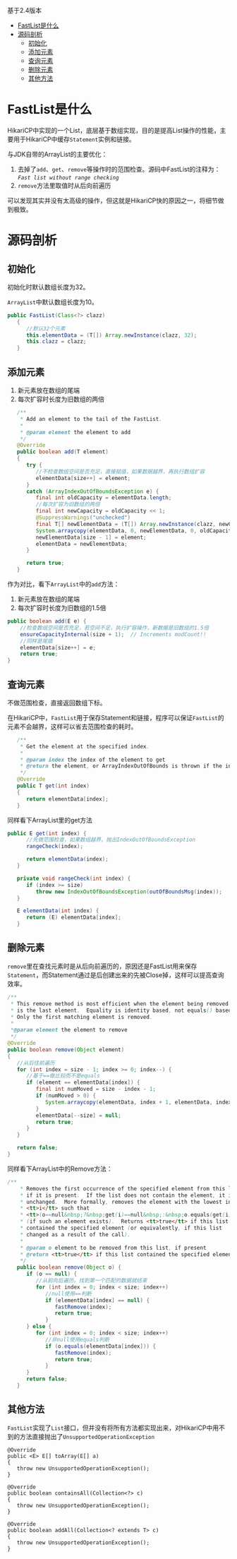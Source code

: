 基于2.4版本

- [FastList是什么](#fastlist是什么)
- [源码剖析](#源码剖析)
  - [初始化](#初始化)
  - [添加元素](#添加元素)
  - [查询元素](#查询元素)
  - [删除元素](#删除元素)
  - [其他方法](#其他方法)
  
# FastList是什么

HikariCP中实现的一个List，底层基于数组实现，目的是提高List操作的性能，主要用于HikariCP中缓存`Statement`实例和链接。

与JDK自带的ArrayList的主要优化：

1. 去掉了`add`、`get`、`remove`等操作时的范围检查。源码中FastList的注释为：*`Fast list without range checking`*
2. `remove`方法里取值时从后向前遍历

可以发现其实并没有太高级的操作，但这就是HikariCP快的原因之一，将细节做到极致。

# 源码剖析

## 初始化

初始化时默认数组长度为32。

`ArrayList`中默认数组长度为10。

```java
public FastList(Class<?> clazz)
   {
      //默认32个元素
      this.elementData = (T[]) Array.newInstance(clazz, 32);
      this.clazz = clazz;
   }
```

## 添加元素

1. 新元素放在数组的尾端
2. 每次扩容时长度为旧数组的两倍

```java
   /**
    * Add an element to the tail of the FastList.
    *
    * @param element the element to add
    */
   @Override
   public boolean add(T element)
   {
      try {
         //不检查数组空间是否充足，直接赋值，如果数据越界，再执行数组扩容
         elementData[size++] = element;
      }
      catch (ArrayIndexOutOfBoundsException e) {
         final int oldCapacity = elementData.length;
         //每次扩容为旧数组的两倍
         final int newCapacity = oldCapacity << 1;
         @SuppressWarnings("unchecked")
         final T[] newElementData = (T[]) Array.newInstance(clazz, newCapacity);
         System.arraycopy(elementData, 0, newElementData, 0, oldCapacity);
         newElementData[size - 1] = element;
         elementData = newElementData;
      }

      return true;
   }
```

作为对比，看下`ArrayList`中的`add`方法：

1. 新元素放在数组的尾端
2. 每次扩容时长度为旧数组的1.5倍

```java
public boolean add(E e) {
    //检查数组空间是否充足，若空间不足，执行扩容操作，新数据是旧数组的1.5倍
    ensureCapacityInternal(size + 1);  // Increments modCount!!
    //同样是尾插
    elementData[size++] = e;
    return true;
}
```

## 查询元素

不做范围检查，直接返回数组下标。

在HikariCP中，`FastList`用于保存Statement和链接，程序可以保证`FastList`的元素不会越界，这样可以省去范围检查的耗时。

```java
   /**
    * Get the element at the specified index.
    *
    * @param index the index of the element to get
    * @return the element, or ArrayIndexOutOfBounds is thrown if the index is invalid
    */
   @Override
   public T get(int index)
   {
      return elementData[index];
   }
```

同样看下ArrayList里的get方法

```java
public E get(int index) {
      //先做范围检查，如果数组越界，抛出IndexOutOfBoundsException
      rangeCheck(index);

      return elementData(index);
   }

   private void rangeCheck(int index) {
      if (index >= size)
         throw new IndexOutOfBoundsException(outOfBoundsMsg(index));
   }

   E elementData(int index) {
      return (E) elementData[index];
   }
```

## 删除元素

`remove`里在查找元素时是从后向前遍历的，原因还是FastList用来保存`Statement`，而Statement通过是后创建出来的先被Close掉，这样可以提高查询效率。

```java
/**
 * This remove method is most efficient when the element being removed
 * is the last element.  Equality is identity based, not equals() based.
 * Only the first matching element is removed.
 *
 *@param element the element to remove
 */
@Override
public boolean remove(Object element)
{
   //从后往前遍历
   for (int index = size - 1; index >= 0; index--) {
      //基于==做比较而不是equals
      if (element == elementData[index]) {
         final int numMoved = size - index - 1;
         if (numMoved > 0) {
            System.arraycopy(elementData, index + 1, elementData, index, numMoved);
         }
         elementData[--size] = null;
         return true;
      }
   }

   return false;
}
```

同样看下ArrayList中的Remove方法：

```java
/**
    * Removes the first occurrence of the specified element from this list,
    * if it is present.  If the list does not contain the element, it is
    * unchanged.  More formally, removes the element with the lowest index
    * <tt>i</tt> such that
    * <tt>(o==null&nbsp;?&nbsp;get(i)==null&nbsp;:&nbsp;o.equals(get(i)))</tt>
    * (if such an element exists).  Returns <tt>true</tt> if this list
    * contained the specified element (or equivalently, if this list
    * changed as a result of the call).
    *
    * @param o element to be removed from this list, if present
    * @return <tt>true</tt> if this list contained the specified element
    */
   public boolean remove(Object o) {
      if (o == null) {
         //从前向后遍历，找到第一个匹配的数据就结束
         for (int index = 0; index < size; index++)
            //null使用==判断
            if (elementData[index] == null) {
               fastRemove(index);
               return true;
            }
      } else {
         for (int index = 0; index < size; index++)
            //非null使用equals判断
            if (o.equals(elementData[index])) {
               fastRemove(index);
               return true;
            }
      }
      return false;
   }
```

## 其他方法

`FastList`实现了`List`接口，但并没有将所有方法都实现出来，对HikariCP中用不到的方法直接抛出了`UnsupportedOperationException`

```
@Override
public <E> E[] toArray(E[] a)
{
   throw new UnsupportedOperationException();
}

@Override
public boolean containsAll(Collection<?> c)
{
   throw new UnsupportedOperationException();
}

@Override
public boolean addAll(Collection<? extends T> c)
{
   throw new UnsupportedOperationException();
}
```